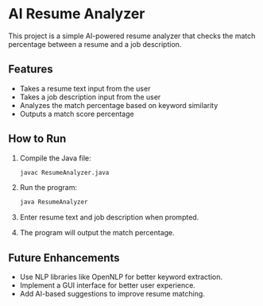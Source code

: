 # AI Resume Analyzer

This project is a simple AI-powered resume analyzer that checks the match percentage between a resume and a job description.

## Features

- Takes a resume text input from the user
- Takes a job description input from the user
- Analyzes the match percentage based on keyword similarity
- Outputs a match score percentage

## How to Run

1. Compile the Java file:

   ```sh
   javac ResumeAnalyzer.java
   ```

2. Run the program:

   ```sh
   java ResumeAnalyzer
   ```

3. Enter resume text and job description when prompted.
4. The program will output the match percentage.

## Future Enhancements

- Use NLP libraries like OpenNLP for better keyword extraction.
- Implement a GUI interface for better user experience.
- Add AI-based suggestions to improve resume matching.

